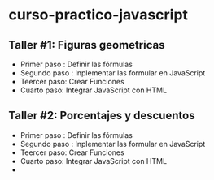 # curso-practico-javascript 

## Taller #1: Figuras geometricas

- Primer paso : Definir las fórmulas
- Segundo paso : Inplementar las formular en JavaScript 
- Teercer paso: Crear Funciones
- Cuarto paso: Integrar JavaScript con HTML


## Taller #2: Porcentajes y descuentos

- Primer paso : Definir las fórmulas
- Segundo paso : Inplementar las formular en JavaScript 
- Teercer paso: Crear Funciones
- Cuarto paso: Integrar JavaScript con HTML
-